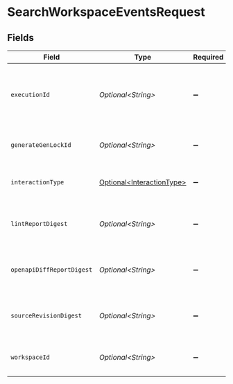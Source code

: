 # SearchWorkspaceEventsRequest


## Fields

| Field                                                                | Type                                                                 | Required                                                             | Description                                                          |
| -------------------------------------------------------------------- | -------------------------------------------------------------------- | -------------------------------------------------------------------- | -------------------------------------------------------------------- |
| `executionId`                                                        | *Optional\<String>*                                                  | :heavy_minus_sign:                                                   | Shared execution ID for cli events across a single action.           |
| `generateGenLockId`                                                  | *Optional\<String>*                                                  | :heavy_minus_sign:                                                   | A specific gen lock ID for the events.                               |
| `interactionType`                                                    | [Optional\<InteractionType>](../../models/shared/InteractionType.md) | :heavy_minus_sign:                                                   | Specified interaction type for events.                               |
| `lintReportDigest`                                                   | *Optional\<String>*                                                  | :heavy_minus_sign:                                                   | Unique identifier of the lint report digest.                         |
| `openapiDiffReportDigest`                                            | *Optional\<String>*                                                  | :heavy_minus_sign:                                                   | Unique identifier of the openapi diff report digest.                 |
| `sourceRevisionDigest`                                               | *Optional\<String>*                                                  | :heavy_minus_sign:                                                   | Unique identifier of the source revision digest.                     |
| `workspaceId`                                                        | *Optional\<String>*                                                  | :heavy_minus_sign:                                                   | Unique identifier of the workspace.                                  |